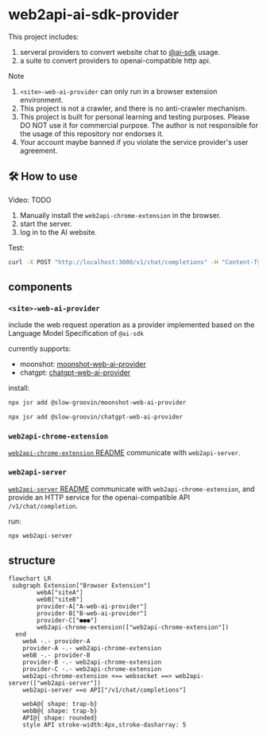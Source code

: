 # web2api-ai-sdk-provider

This project includes:

1. serveral providers to convert website chat to [@ai-sdk](https://github.com/vercel/ai) usage.
2. a suite to convert providers to openai-compatible http api.

> [!NOTE]
>
> 1. `<site>-web-ai-provider` can only run in a browser extension environment.
> 2. This project is not a crawler, and there is no anti-crawler mechanism.
> 3. This project is built for personal learning and testing purposes. Please DO NOT use it for commercial purpose. The author is not responsible for the usage of this repository nor endorses it.
> 4. Your account maybe banned if you violate the service provider's user agreement.

## 🛠 How to use

Video: TODO

1. Manually install the `web2api-chrome-extension` in the browser.
2. start the server.
3. log in to the AI website.

Test:

```sh
curl -X POST "http://localhost:3000/v1/chat/completions" -H "Content-Type: application/json" -d '{"model":"moonshot","messages":[{"role":"user","content":"give me a random story"}]}'

```

## components

### `<site>-web-ai-provider`

include the web request operation as a provider implemented based on the Language Model Specification of `@ai-sdk`

currently supports:

- moonshot: [moonshot-web-ai-provider](/packages/moonshot-web-ai-provider/README.md)
- chatgpt: [chatgpt-web-ai-provider](/packages/chatgpt-web-ai-provider/README.md)

install:

```sh
npx jsr add @slow-groovin/moonshot-web-ai-provider

npx jsr add @slow-groovin/chatgpt-web-ai-provider
```

### `web2api-chrome-extension`

[`web2api-chrome-extension` README](/packages/web2api-chrome-extension/README.md)
communicate with `web2api-server`.

### `web2api-server`

[`web2api-server` README](/packages/web2api-server/README.md)
communicate with `web2api-chrome-extension`, and provide an HTTP service for the openai-compatible API `/v1/chat/completion`.

run:

```sh
npx web2api-server
```

## structure

```mermaid
flowchart LR
 subgraph Extension["Browser Extension"]
        webA["siteA"]
        webB["siteB"]
        provider-A["A-web-ai-provider"]
        provider-B["B-web-ai-provider"]
        provider-C["●●●"]
        web2api-chrome-extension(["web2api-chrome-extension"])
  end
    webA -.- provider-A
    provider-A -.- web2api-chrome-extension
    webB -.- provider-B
    provider-B -.- web2api-chrome-extension
    provider-C -.- web2api-chrome-extension
    web2api-chrome-extension <== websocket ==> web2api-server(["web2api-server"])
    web2api-server ==o API["/v1/chat/completions"]

    webA@{ shape: trap-b}
    webB@{ shape: trap-b}
    API@{ shape: rounded}
    style API stroke-width:4px,stroke-dasharray: 5

```
